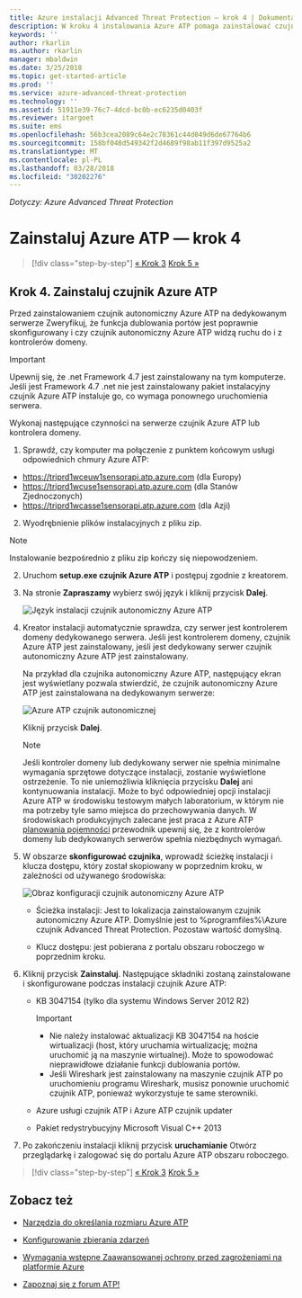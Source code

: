 ```yaml
---
title: Azure instalacji Advanced Threat Protection — krok 4 | Dokumentacja firmy Microsoft
description: W kroku 4 instalowania Azure ATP pomaga zainstalować czujnik autonomiczny Azure ATP.
keywords: ''
author: rkarlin
ms.author: rkarlin
manager: mbaldwin
ms.date: 3/25/2018
ms.topic: get-started-article
ms.prod: ''
ms.service: azure-advanced-threat-protection
ms.technology: ''
ms.assetid: 51911e39-76c7-4dcd-bc0b-ec6235d0403f
ms.reviewer: itargoet
ms.suite: ems
ms.openlocfilehash: 56b3cea2089c64e2c78361c44d049d6de67764b6
ms.sourcegitcommit: 158bf048d549342f2d4689f98ab11f397d9525a2
ms.translationtype: MT
ms.contentlocale: pl-PL
ms.lasthandoff: 03/28/2018
ms.locfileid: "30202276"
---
```

*Dotyczy: Azure Advanced Threat Protection*



# <a name="install-azure-atp---step-4"></a>Zainstaluj Azure ATP — krok 4

>[!div class="step-by-step"]
[« Krok 3](install-atp-step3.md)
[Krok 5 »](install-atp-step5.md)

## <a name="step-4-install-the-azure-atp-sensor"></a>Krok 4. Zainstaluj czujnik Azure ATP

Przed zainstalowaniem czujnik autonomiczny Azure ATP na dedykowanym serwerze Zweryfikuj, że funkcja dublowania portów jest poprawnie skonfigurowany i czy czujnik autonomiczny Azure ATP widzą ruchu do i z kontrolerów domeny. 


> [!IMPORTANT]
>Upewnij się, że .net Framework 4.7 jest zainstalowany na tym komputerze. Jeśli jest Framework 4.7 .net nie jest zainstalowany pakiet instalacyjny czujnik Azure ATP instaluje go, co wymaga ponownego uruchomienia serwera.

Wykonaj następujące czynności na serwerze czujnik Azure ATP lub kontrolera domeny.

1. Sprawdź, czy komputer ma połączenie z punktem końcowym usługi odpowiednich chmury Azure ATP:
  - https://triprd1wceuw1sensorapi.atp.azure.com (dla Europy)  
  - https://triprd1wcuse1sensorapi.atp.azure.com (dla Stanów Zjednoczonych)
  - https://triprd1wcasse1sensorapi.atp.azure.com (dla Azji)

2. Wyodrębnienie plików instalacyjnych z pliku zip. 
> [!NOTE] 
> Instalowanie bezpośrednio z pliku zip kończy się niepowodzeniem.

2.  Uruchom **setup.exe czujnik Azure ATP** i postępuj zgodnie z kreatorem.

3.  Na stronie **Zapraszamy** wybierz swój język i kliknij przycisk **Dalej**.

     ![Język instalacji czujnik autonomiczny Azure ATP](media/sensor-install-language.png)


4.  Kreator instalacji automatycznie sprawdza, czy serwer jest kontrolerem domeny dedykowanego serwera. Jeśli jest kontrolerem domeny, czujnik Azure ATP jest zainstalowany, jeśli jest dedykowany serwer czujnik autonomiczny Azure ATP jest zainstalowany. 
    
    Na przykład dla czujnika autonomiczny Azure ATP, następujący ekran jest wyświetlany pozwala stwierdzić, że czujnik autonomiczny Azure ATP jest zainstalowana na dedykowanym serwerze:
    
    ![Azure ATP czujnik autonomicznej](media/sensor-install-deployment-type.png)

    Kliknij przycisk **Dalej**.

    > [!NOTE] 
    > Jeśli kontroler domeny lub dedykowany serwer nie spełnia minimalne wymagania sprzętowe dotyczące instalacji, zostanie wyświetlone ostrzeżenie. To nie uniemożliwia kliknięcia przycisku **Dalej** ani kontynuowania instalacji. Może to być odpowiedniej opcji instalacji Azure ATP w środowisku testowym małych laboratorium, w którym nie ma potrzeby tyle samo miejsca do przechowywania danych. W środowiskach produkcyjnych zalecane jest praca z Azure ATP [planowania pojemności](atp-capacity-planning.md) przewodnik upewnij się, że z kontrolerów domeny lub dedykowanych serwerów spełnia niezbędnych wymagań.

4.  W obszarze **skonfigurować czujnika**, wprowadź ścieżkę instalacji i klucza dostępu, który został skopiowany w poprzednim kroku, w zależności od używanego środowiska:

    ![Obraz konfiguracji czujnik autonomiczny Azure ATP](media/sensor-install-config.png)

      - Ścieżka instalacji: Jest to lokalizacja zainstalowanym czujnik autonomiczny Azure ATP. Domyślnie jest to %programfiles%\Azure czujnik Advanced Threat Protection. Pozostaw wartość domyślną.

      - Klucz dostępu: jest pobierana z portalu obszaru roboczego w poprzednim kroku.
    
5. Kliknij przycisk **Zainstaluj**. Następujące składniki zostaną zainstalowane i skonfigurowane podczas instalacji czujnik Azure ATP:

    -   KB 3047154 (tylko dla systemu Windows Server 2012 R2)

        > [!IMPORTANT]
        > -   Nie należy instalować aktualizacji KB 3047154 na hoście wirtualizacji (host, który uruchamia wirtualizację; można uruchomić ją na maszynie wirtualnej). Może to spowodować nieprawidłowe działanie funkcji dublowania portów. 
        > -   Jeśli Wireshark jest zainstalowany na maszynie czujnik ATP po uruchomieniu programu Wireshark, musisz ponownie uruchomić czujnik ATP, ponieważ wykorzystuje te same sterowniki.

    -   Azure usługi czujnik ATP i Azure ATP czujnik updater
    -   Pakiet redystrybucyjny Microsoft Visual C++ 2013

5.  Po zakończeniu instalacji kliknij przycisk **uruchamianie** Otwórz przeglądarkę i zalogować się do portalu Azure ATP obszaru roboczego.


>[!div class="step-by-step"]
[« Krok 3](install-atp-step3.md)
[Krok 5 »](install-atp-step5.md)


## <a name="see-also"></a>Zobacz też

- [Narzędzia do określania rozmiaru Azure ATP](http://aka.ms/aatpsizingtool)

- [Konfigurowanie zbierania zdarzeń](configure-event-collection.md)

- [Wymagania wstępne Zaawansowanej ochrony przed zagrożeniami na platformie Azure](atp-prerequisites.md)

- [Zapoznaj się z forum ATP!](https://aka.ms/azureatpcommunity)